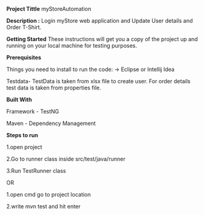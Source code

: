 **Project Tittle** myStoreAutomation

**Description :** Login myStore web application and Update User details and Order T-Shirt.

**Getting Started** These instructions will get you a copy of the project up and running on your local machine for testing purposes.

**Prerequisites**

Things you need to install to run the code: -> Eclipse or Intellij Idea

Testdata- TestData is taken from xlsx file to create user. For order details test data is taken from properties file.

**Built With**

Framework - TestNG

Maven - Dependency Management


**Steps to run**

1.open project

2.Go to runner class inside src/test/java/runner

3.Run TestRunner class

OR

1.open cmd go to project location

2.write mvn test and hit enter

